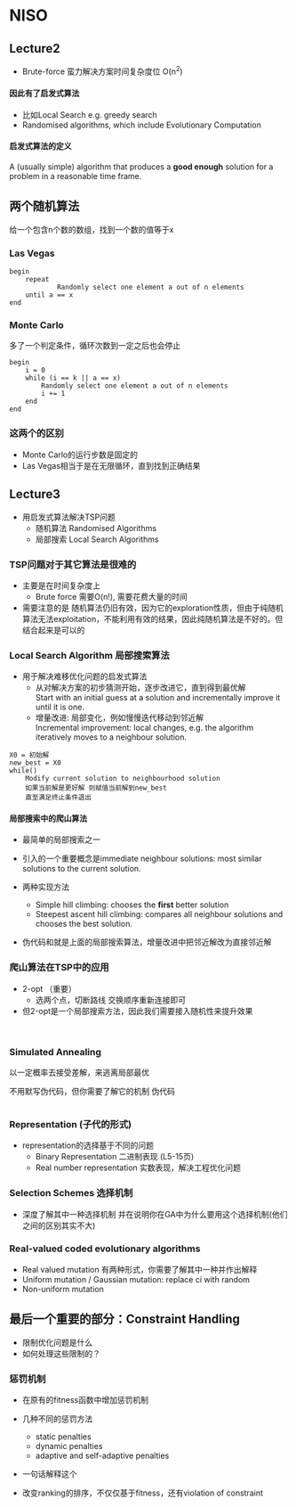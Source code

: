 # NISO

## Lecture2
* Brute-force 蛮力解决方案时间复杂度位 O(n<sup>2</sup>)  

#### 因此有了启发式算法
* 比如Local Search e.g. greedy search
* Randomised algorithms, which include Evolutionary Computation

#### 启发式算法的定义
A (usually simple) algorithm that produces a **good enough** solution for a problem in a reasonable time frame.

## 两个随机算法
给一个包含n个数的数组，找到一个数的值等于x
### Las Vegas
``` 
begin
	repeat
			Randomly select one element a out of n elements
	until a == x
end

``` 
### Monte Carlo
多了一个判定条件，循环次数到一定之后也会停止
``` 
begin
	i = 0
	while (i == k || a == x)
		Randomly select one element a out of n elements
		i += 1
	end
end
``` 

### 这两个的区别
* Monte Carlo的运行步数是固定的
* Las Vegas相当于是在无限循环，直到找到正确结果

## Lecture3
* 用启发式算法解决TSP问题
	* 随机算法 Randomised Algorithms
	* 局部搜索 Local Search Algorithms

### TSP问题对于其它算法是很难的
* 主要是在时间复杂度上
	* Brute force 需要O(n!), 需要花费大量的时间
* 需要注意的是 随机算法仍旧有效，因为它的exploration性质，但由于纯随机算法无法exploitation，不能利用有效的结果，因此纯随机算法是不好的。但结合起来是可以的

### Local Search Algorithm 局部搜索算法
* 用于解决难移优化问题的启发式算法
	* 从对解决方案的初步猜测开始，逐步改进它，直到得到最优解  
	Start with an initial guess at a solution and incrementally improve it until it is one.
	* 增量改进: 局部变化，例如慢慢迭代移动到邻近解  
	Incremental improvement: local changes, e.g. the algorithm iteratively moves to a neighbour solution.

``` 
X0 = 初始解
new_best = X0
while()
	Modify current solution to neighbourhood solution
	如果当前解是更好解 则赋值当前解到new_best
	直至满足终止条件退出

``` 

#### 局部搜索中的爬山算法
* 最简单的局部搜索之一
* 引入的一个重要概念是immediate neighbour solutions: most similar solutions to the current solution.

* 两种实现方法
	* Simple hill climbing: chooses the **first** better solution
	* Steepest ascent hill climbing: compares all neighbour solutions and chooses the best solution.

* 伪代码和就是上面的局部搜索算法，增量改进中把邻近解改为直接邻近解

### 爬山算法在TSP中的应用
* 2-opt （重要）
	* 选两个点，切断路线 交换顺序重新连接即可
* 但2-opt是一个局部搜索方法，因此我们需要接入随机性来提升效果

<br/>

### Simulated Annealing
以一定概率去接受差解，来逃离局部最优

不用默写伪代码，但你需要了解它的机制
伪代码
``` 
``` 
### Representation (子代的形式)
* representation的选择基于不同的问题
	* Binary Representation 二进制表现 (L5-15页)
	* Real number representation 实数表现，解决工程优化问题


### Selection Schemes 选择机制
* 深度了解其中一种选择机制 并在说明你在GA中为什么要用这个选择机制(他们之间的区别其实不大)

### Real-valued coded evolutionary algorithms
* Real valued mutation 有两种形式，你需要了解其中一种并作出解释
* Uniform mutation / Gaussian mutation: replace ci with random
* Non-uniform mutation


## 最后一个重要的部分：Constraint Handling
* 限制优化问题是什么
* 如何处理这些限制的？

### 惩罚机制
* 在原有的fitness函数中增加惩罚机制

* 几种不同的惩罚方法
	* static penalties
	* dynamic penalties
	* adaptive and self-adaptive penalties

* 一句话解释这个  
* 改变ranking的排序，不仅仅基于fitness，还有violation of constraint